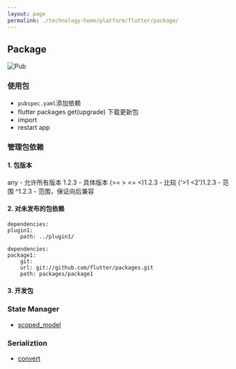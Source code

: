 ```yaml
---
layout: page
permalink: ./technology-home/platform/flutter/package/
---
```


## Package

![Pub](https://www.dartlang.org/tools/pub/dependencies#caret-syntax)

### 使用包
* `pubspec.yaml`添加依赖
* flutter packages get(upgrade) 下载更新包
* import
* restart app

### 管理包依赖

#### 1. 包版本
any - 允许所有版本
1.2.3 - 具体版本
(>= > <= <)1.2.3 - 比较
('>1 <2')1.2.3 - 范围
^1.2.3 - 范围，保证向后兼容

#### 2. 对未发布的包依赖

    dependencies:
    plugin1:
        path: ../plugin1/

    dependencies:
    package1:
        git:
        url: git://github.com/flutter/packages.git
        path: packages/package1

#### 3. 开发包



### State Manager
* [scoped_model](./scoped-model)

### Serializtion
* [convert](./convert)